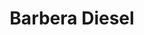 ---
title: "Barbera Diesel"
url: /santa-cruz-de-la-sierra/barbera-diesel-sexto-anillo/
shop: reparación de automóviles
---